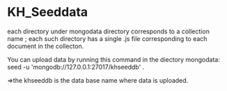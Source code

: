 # KH_Seeddata

each directory under mongodata directory corresponds to a collection name ; each such directory has a single .js file corresponding to each document in the collecton.

You can upload data by running this command in the diectory mongodata:
seed -u 'mongodb://127.0.0.1:27017/khseeddb' .  

=>the khseeddb is the data base name where data is uploaded.
